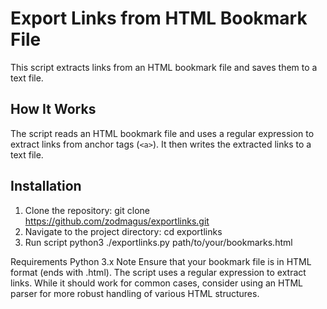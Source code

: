 # Export Links from HTML Bookmark File

This script extracts links from an HTML bookmark file and saves them to a text file.

## How It Works

The script reads an HTML bookmark file and uses a regular expression to extract links from anchor tags (`<a>`). It then writes the extracted links to a text file.

## Installation

1. Clone the repository:
   git clone https://github.com/zodmagus/exportlinks.git
2. Navigate to the project directory:
   cd exportlinks
3. Run script
   python3 ./exportlinks.py path/to/your/bookmarks.html

Requirements
Python 3.x
Note
Ensure that your bookmark file is in HTML format (ends with .html).
The script uses a regular expression to extract links. While it should work for common cases, consider using an HTML parser for more robust handling of various HTML structures.
